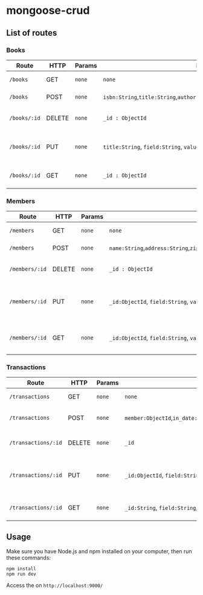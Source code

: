# mongoose-crud

## List of routes

### Books

| Route | HTTP | Params | Body | Description |
| ----- | ---- | --------- | ---- | ----------- |
| `/books` | GET | `none` | `none` | Get all books info |
| `/books` | POST | `none` | `isbn:String`,`title:String`,`author:String`,`category:String`,`stock:number` | Create a book |
| `/books/:id` | DELETE | `none` | `_id : ObjectId` | Delete a book by its id |
| `/books/:id` | PUT | `none` | `title:String`, `field:String`, `value:String` | Update a book with new info by its title |
| `/books/:id` | GET | `none` | `_id : ObjectId` | Get info a book by its id |

### Members

| Route | HTTP | Params | Body | Description |
| ----- | ---- | --------- | ---- | ----------- |
| `/members` | GET | `none` | `none` | Get all users info |
| `/members` | POST | `none` | `name:String`,`address:String`,`zipcode:String`,`email:String`,`phone:String` | Create a member |
| `/members/:id` | DELETE | `none` | `_id : ObjectId` | Delete a member by its _id |
| `/members/:id` | PUT | `none` | `_id:ObjectId`, `field:String`, `value:String` | Update a member with new info by its _id |
| `/members/:id` | GET | `none` | `_id:ObjectId`, `field:String`, `value:String` | Get a member info by its _id |

### Transactions

| Route | HTTP | Params | Body | Description |
| ----- | ---- | --------- | ---- | ----------- |
| `/transactions` | GET | `none` | `none` | Get all users info |
| `/transactions` | POST | `none` | `member:ObjectId`,`in_date:Date`,`out_date:Date`,`due_date:Date`,`booklist:ObjectId` | Create a new transaction. |
| `/transactions/:id` | DELETE | `none` | `_id` | Delete a transaction by its _id |
| `/transactions/:id` | PUT | `none` | `_id:ObjectId`, `field:String`, `value:String` | Update a transaction with new info by its _id |
| `/transactions/:id` | GET | `none` | `_id:String`, `field:String`, `value:String` | Get  an info transaction by its _id |


## Usage

Make sure you have Node.js and npm installed on your computer, then run these commands:

``` 
npm install
npm run dev
```

Access the  on `http://localhost:9000/`